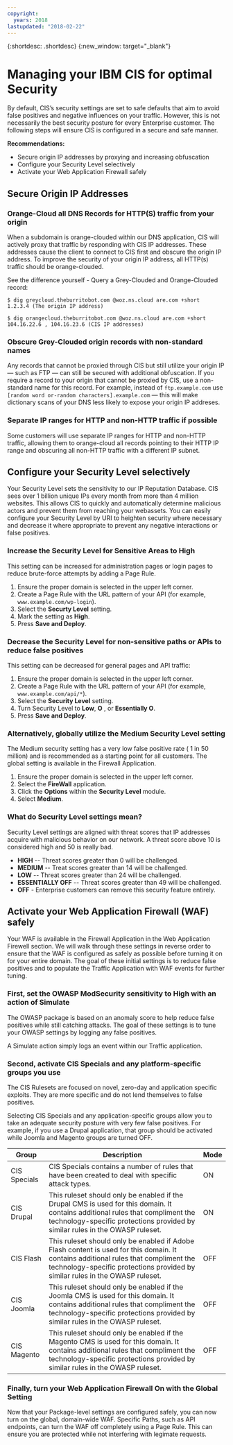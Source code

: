 ```yaml
---
copyright:
  years: 2018
lastupdated: "2018-02-22"
---
```


{:shortdesc: .shortdesc}
{:new_window: target="_blank"}

# Managing your IBM CIS for optimal Security

By default, CIS’s security settings are set to safe defaults that aim to avoid false positives and negative influences on your traffic. However, this is not necessarily the best security posture for every Enterprise customer. The following steps will ensure CIS is configured in a secure and safe manner.

**Recommendations:**

* Secure origin IP addresses by proxying and increasing obfuscation 
* Configure your Security Level selectively
* Activate your Web Application Firewall safely

## Secure Origin IP Addresses

### Orange-Cloud all DNS Records for HTTP(S) traffic from your origin

When a subdomain is orange-clouded within our DNS application, CIS will actively proxy that traffic by responding with CIS IP addresses. These addresses cause the client to connect to CIS first and obscure the origin IP address. To improve the security of your origin IP address, all HTTP(s) traffic should be orange-clouded.

See the difference yourself - Query a Grey-Clouded and Orange-Clouded record:

```
$ dig greycloud.theburritobot.com @woz.ns.cloud are.com +short
1.2.3.4 (The origin IP address)

$ dig orangecloud.theburritobot.com @woz.ns.cloud are.com +short
104.16.22.6 , 104.16.23.6 (CIS IP addresses)
```

### Obscure Grey-Clouded origin records with non-standard names
Any records that cannot be proxied through CIS but still utilize your origin IP — such as FTP — can still be secured with additional obfuscation. If you require a record to your origin that cannot be proxied by CIS, use a non-standard name for this record. For example, instead of `ftp.example.com` use `[random word or-random characters].example.com` — this will make dictionary scans of your DNS less likely to expose your origin IP addreses.

### Separate IP ranges for HTTP and non-HTTP traffic if possible
Some customers will use separate IP ranges for HTTP and non-HTTP traffic, allowing them to orange-cloud all records pointing to their HTTP IP range and obscuring all non-HTTP traffic with a different IP subnet.

## Configure your Security Level selectively
Your Security Level sets the sensitivity to our IP Reputation Database. CIS sees over 1 billion unique IPs every month from more than 4 million websites. This allows CIS to quickly and automatically determine malicious actors and prevent them from reaching your webassets. You can easily configure your Security Level by URI to heighten security where necessary and decrease it where appropriate to prevent any negative interactions or false positives.

### Increase the Security Level for Sensitive Areas to High
This setting can be increased for administration pages or login pages to reduce brute-force attempts by adding a Page Rule.

1. Ensure the proper domain is selected in the upper left corner.
2. Create a Page Rule with the URL pattern of your API (for example, `www.example.com/wp-login`). 
3. Select the **Securty Level** setting.
4. Mark the setting as **High**.
5. Press **Save and Deploy**.

### Decrease the Security Level for non-sensitive paths or APIs to reduce false positives
This setting can be decreased for general pages and API traffic: 

1. Ensure the proper domain is selected in the upper left corner. 
2. Create a Page Rule with the URL pattern of your API (for example, `www.example.com/api/*`).
3. Select the **Security Level** setting.
4. Turn Security Level to **Low**, **O** , or **Essentially O**.
5. Press **Save and Deploy**.

### Alternatively, globally utilize the Medium Security Level setting
The Medium security setting has a very low false positive rate ( 1 in 50 million) and is recommended as a starting point for all customers. The global setting is available in the Firewall Application.

1. Ensure the proper domain is selected in the upper left corner.
2. Select the **FireWall** application.
3. Click the **Options** within the **Security Level** module. 
4. Select **Medium**.

### What do Security Level settings mean?
Security Level settings are aligned with threat scores that IP addresses acquire with malicious behavior on our network. A threat score above 10 is considered high and 50 is really bad.

* **HIGH** -- Threat scores greater than 0 will be challenged.
* **MEDIUM** -- Treat scores greater than 14 will be challenged.
* **LOW** -- Threat scores greater than 24 will be challenged.
* **ESSENTIALLY OFF** -- Threat scores greater than 49 will be challenged.
* **OFF** - Enterprise customers can remove this security feature entirely.

## Activate your Web Application Firewall (WAF) safely
Your WAF is available in the Firewall Application in the Web Application
Firewell section. We will walk through these settings in reverse order to ensure
that the WAF is configured as safely as possible before turning it on for
your entire domain. The goal of these initial settings is to reduce false positives and to populate the Traffic Application with WAF events for further tuning.

### First, set the OWASP ModSecurity sensitivity to High with an action of Simulate
The OWASP package is based on an anomaly score to help reduce false positives while still catching attacks. The goal of these settings is to tune your OWASP
settings by logging any false positives.

A Simulate action simply logs an event within our Traffic application.

### Second, activate CIS Specials and any platform-specific groups you use
The CIS Rulesets are focused on novel, zero-day and application specific exploits. They are more specific and do not lend themselves to false positives. 

Selecting CIS Specials and any application-specific groups allow you to take an adequate security posture with very few false positives. For example, if you use a Drupal application, that group should be activated while Joomla and Magento groups are turned OFF.

| Group  | Description | Mode |
| ------------- | ------------- | ------------- |
| CIS Specials  | CIS Specials contains a number of rules that have been created to deal with specific attack types.  | ON |
| CIS Drupal  | This ruleset should only be enabled if the Drupal CMS is used for this domain. It contains additional rules that compliment the technology-specific protections provided by similar rules in the OWASP ruleset. | ON |
| CIS Flash  | This ruleset should only be enabled if Adobe Flash content is used for this domain. It contains additional rules that compliment the technology-specific protections provided by similar rules in the OWASP ruleset. | OFF |
| CIS Joomla  | This ruleset should only be enabled if the Joomla CMS is used for this domain. It contains additional rules that compliment the technology-specific protections provided by similar rules in the OWASP ruleset. | OFF |
| CIS Magento  | This ruleset should only be enabled if the Magento CMS is used for this domain. It contains additional rules that compliment the technology-specific protections provided by similar rules in the OWASP ruleset. | OFF |

### Finally, turn your Web Application Firewall On with the Global Setting
Now that your Package-level settings are configured safely, you can now turn on the global, domain-wide WAF. Specific Paths, such as API endpoints, can turn the WAF off completely using a Page Rule. This can ensure you are protected while not interfering with legimate requests.